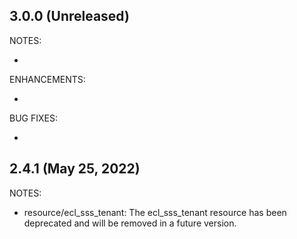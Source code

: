 ## 3.0.0 (Unreleased)

NOTES:

* 

ENHANCEMENTS:

* 

BUG FIXES:

* 

## 2.4.1 (May 25, 2022)

NOTES:

* resource/ecl_sss_tenant: The ecl_sss_tenant resource has been deprecated and will be removed in a future version.
